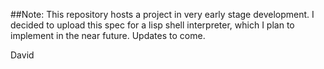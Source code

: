 ##Note:
This repository hosts a project in very early stage development. I decided to upload this spec for a lisp shell interpreter, which I plan to implement in the near future. Updates to come.

David
